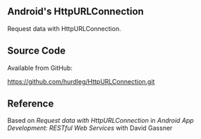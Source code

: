 ## Android's HttpURLConnection ##
  Request data with HttpURLConnection.

## Source Code ##

  Available from GitHub:

  https://github.com/hurdleg/HttpURLConnection.git

## Reference ##

  Based on _Request data with HttpURLConnection_  in _Android App Development: RESTful Web Services_ with David Gassner